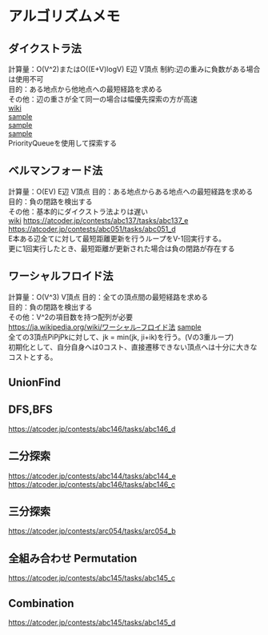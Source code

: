 # アルゴリズムメモ

## ダイクストラ法
計算量：O(V^2)またはO((E+V)logV)  E辺 V頂点
制約:辺の重みに負数がある場合は使用不可  
目的：ある地点から他地点への最短経路を求める  
その他：辺の重さが全て同一の場合は幅優先探索の方が高速  
[wiki](https://ja.wikipedia.org/wiki/ダイクストラ法)  
[sample](..\src\util\Dijkstra.kt)  
[sample](..\src\past\other\internal\ex\marshmallow5.kt)  
[sample](https://beta.atcoder.jp/contests/soundhound2018-summer-qual)  
PriorityQueueを使用して探索する

## ベルマンフォード法
計算量：O(EV)  E辺 V頂点
目的：ある地点からある地点への最短経路を求める  
目的：負の閉路を検出する  
その他：基本的にダイクストラ法よりは遅い  
[wiki](https://ja.wikipedia.org/wiki/ベルマン–フォード法)
https://atcoder.jp/contests/abc137/tasks/abc137_e  
https://atcoder.jp/contests/abc051/tasks/abc051_d  
E本ある辺全てに対して最短距離更新を行うループをV-1回実行する。  
更に1回実行したとき、最短距離が更新された場合は負の閉路が存在する

## ワーシャルフロイド法
計算量：O(V^3)  V頂点
目的：全ての頂点間の最短経路を求める  
目的：負の閉路を検出する  
その他：V^2の項目数を持つ配列が必要  
https://ja.wikipedia.org/wiki/ワーシャル–フロイド法
[sample](..\src\participated\abc143\E.kt)  
全ての3頂点PiPjPkに対して、jk = min(jk, ji+ik)を行う。(Vの3重ループ)  
初期化として、自分自身へは0コスト、直接遷移できない頂点へは十分に大きなコストとする。

## UnionFind

## DFS,BFS
https://atcoder.jp/contests/abc146/tasks/abc146_d

## 二分探索
https://atcoder.jp/contests/abc144/tasks/abc144_e
https://atcoder.jp/contests/abc146/tasks/abc146_c

## 三分探索
https://atcoder.jp/contests/arc054/tasks/arc054_b

## 全組み合わせ Permutation
https://atcoder.jp/contests/abc145/tasks/abc145_c

## Combination
https://atcoder.jp/contests/abc145/tasks/abc145_d
